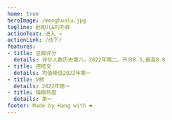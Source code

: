 ```yaml
---
home: true
heroImage: /menghualu.jpg
tagline: 赵盼儿&刘亦菲
actionText: 进入 →
actionLink: /线下/
features:
- title: 豆瓣评分
  details: 评分人数历史第六，2022年第二。开分8.3,最高8.8
- title: 德塔文
  details: 均值峰值2022年第一
- title: V榜
  details: 2022年第一
- title: 猫眼热度
  details: 第一
footer: Made by Hang with ❤️
---
```

